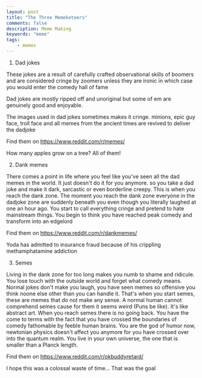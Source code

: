 ```yaml
---
layout: post
title: "The Three Memeketeers"
comments: false
description: Meme Making 
keywords: "meme"
tags:
    - memes
---
```


1) Dad jokes

These jokes are a result of carefully crafted observational skills of boomers and are considered cringe by zoomers unless they are ironic in which case you would enter the comedy hall of fame 

Dad jokes are mostly ripped off and unoriginal but some of em are genuinely good and enjoyable. 

The images used in dad jokes sometimes makes it cringe. minions, epic guy face, troll face and all memes from the ancient times are revived to deliver the dadjoke

Find them on <https://www.reddit.com/r/memes/>

How many apples grow on a tree? All of them!

2) Dank memes 

There comes a point in life where you feel like you've seen all the dad memes in the world. It just doesn't do it for you anymore. so you take a dad joke and make it dark, sarcastic or even borderline creepy. This is when you reach the dank zone. The moment you reach the dank zone everyone in the dadjoke zone are suddenly beneath you even though you literally laughed at one an hour ago. You start to call everything cringe and pretend to hate mainstream things. You begin to think you have reached peak comedy and transform into an edgelord 

Find them on <https://www.reddit.com/r/dankmemes/>

Yoda has admitted to insurance fraud because of his crippling methamphatamine addiction

3) Semes

Living in the dank zone for too long makes you numb to shame and ridicule. You lose touch with the outside world and forget what comedy means. Normal jokes don't make you laugh, you have seen memes so offensive you think noone else other than you can handle it. That's when you start semes, these are memes that do not make any sense. A normal human cannot comprehend semes cause for them it seems weird (Puns be like). It's like abstract art. When you reach semes there is no going back. You have the come to terms with the fact that you have crossed the boundaries of comedy fathomable by feeble human brains. You are the god of humor now, newtonian physics doesn't affect you anymore for you have crossed over into the quantum realm. You live in your own universe, the one that is smaller than a Planck length. 

Find them on <https://www.reddit.com/r/okbuddyretard/>

I hope this was a colossal waste of time... That was the goal

